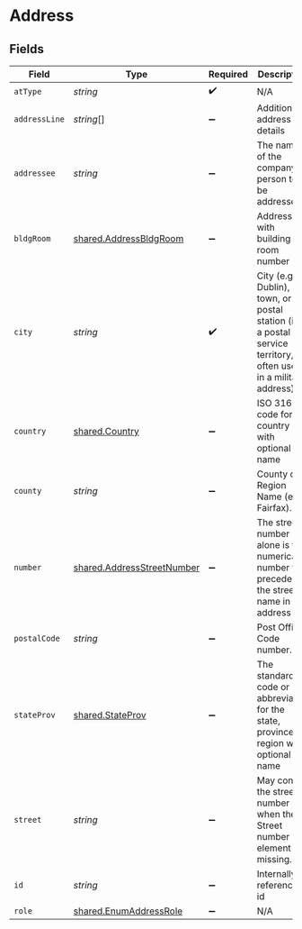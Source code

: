 # Address


## Fields

| Field                                                                                                              | Type                                                                                                               | Required                                                                                                           | Description                                                                                                        | Example                                                                                                            |
| ------------------------------------------------------------------------------------------------------------------ | ------------------------------------------------------------------------------------------------------------------ | ------------------------------------------------------------------------------------------------------------------ | ------------------------------------------------------------------------------------------------------------------ | ------------------------------------------------------------------------------------------------------------------ |
| `atType`                                                                                                           | *string*                                                                                                           | :heavy_check_mark:                                                                                                 | N/A                                                                                                                | AddressDetail                                                                                                      |
| `addressLine`                                                                                                      | *string*[]                                                                                                         | :heavy_minus_sign:                                                                                                 | Additional address line details                                                                                    | S Havana,Opposite to USPS                                                                                          |
| `addressee`                                                                                                        | *string*                                                                                                           | :heavy_minus_sign:                                                                                                 | The name of the company or person to be addressed                                                                  |                                                                                                                    |
| `bldgRoom`                                                                                                         | [shared.AddressBldgRoom](../../../sdk/models/shared/addressbldgroom.md)                                            | :heavy_minus_sign:                                                                                                 | Address with building and room number                                                                              |                                                                                                                    |
| `city`                                                                                                             | *string*                                                                                                           | :heavy_check_mark:                                                                                                 | City (e.g., Dublin), town, or postal station (i.e., a postal service territory, often used in a military address). | Windsor                                                                                                            |
| `country`                                                                                                          | [shared.Country](../../../sdk/models/shared/country.md)                                                            | :heavy_minus_sign:                                                                                                 | ISO 3166 code for a country with optional name                                                                     |                                                                                                                    |
| `county`                                                                                                           | *string*                                                                                                           | :heavy_minus_sign:                                                                                                 | County or Region Name (e.g., Fairfax).                                                                             | Berkshire                                                                                                          |
| `number`                                                                                                           | [shared.AddressStreetNumber](../../../sdk/models/shared/addressstreetnumber.md)                                    | :heavy_minus_sign:                                                                                                 | The street number alone is the numerical number that precedes the street name in the address                       |                                                                                                                    |
| `postalCode`                                                                                                       | *string*                                                                                                           | :heavy_minus_sign:                                                                                                 | Post Office Code number.                                                                                           | Sl6 1AB                                                                                                            |
| `stateProv`                                                                                                        | [shared.StateProv](../../../sdk/models/shared/stateprov.md)                                                        | :heavy_minus_sign:                                                                                                 | The standard code or abbreviation for the state, province, or region with optional name                            |                                                                                                                    |
| `street`                                                                                                           | *string*                                                                                                           | :heavy_minus_sign:                                                                                                 | May contain the street number when the Street number element is missing.                                           | ABC Street                                                                                                         |
| `id`                                                                                                               | *string*                                                                                                           | :heavy_minus_sign:                                                                                                 | Internally referenced id                                                                                           | Address_1                                                                                                          |
| `role`                                                                                                             | [shared.EnumAddressRole](../../../sdk/models/shared/enumaddressrole.md)                                            | :heavy_minus_sign:                                                                                                 | N/A                                                                                                                | Delivery                                                                                                           |